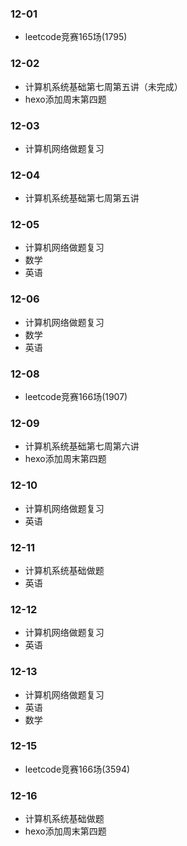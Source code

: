 ### 12-01
* leetcode竞赛165场(1795)
### 12-02
* 计算机系统基础第七周第五讲（未完成）
* hexo添加周末第四题
### 12-03
* 计算机网络做题复习
### 12-04
* 计算机系统基础第七周第五讲
### 12-05
* 计算机网络做题复习
* 数学
* 英语
### 12-06
* 计算机网络做题复习
* 数学
* 英语
### 12-08
* leetcode竞赛166场(1907)
### 12-09
* 计算机系统基础第七周第六讲
* hexo添加周末第四题
### 12-10
* 计算机网络做题复习
* 英语
### 12-11
* 计算机系统基础做题
* 英语
### 12-12
* 计算机网络做题复习
* 英语
### 12-13
* 计算机网络做题复习
* 英语
* 数学
### 12-15
* leetcode竞赛166场(3594)
### 12-16
* 计算机系统基础做题
* hexo添加周末第四题